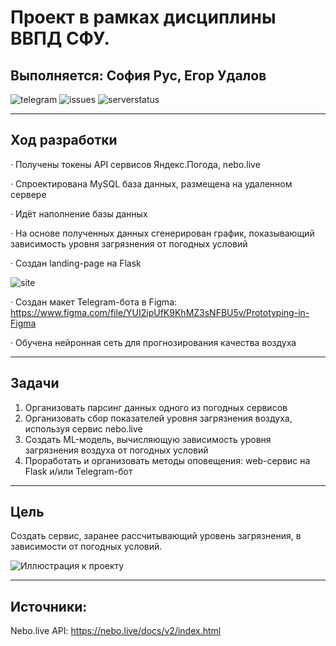 # Проект в рамках дисциплины ВВПД СФУ. 
## Выполняется: София Рус, Егор Удалов

![telegram](https://img.shields.io/badge/Telegram-arud3nko-informational?style=for-the-badge&logo=appveyor)
![issues](https://img.shields.io/github/issues/arud3nko/python-ML-airpollution?label=ISSUES&style=for-the-badge)
![serverstatus](https://img.shields.io/website?down_message=OFFLINE&label=SERVER&style=for-the-badge&up_message=Running&url=http%3A%2F%2Funiver.icu)


***

## Ход разработки
· Получены токены API сервисов Яндекс.Погода, nebo.live

· Спроектирована MySQL база данных, размещена на удаленном сервере

· Идёт наполнение базы данных 

· На основе полученных данных сгенерирован график, показывающий зависимость уровня загрязнения от погодных условий

· Создан landing-page на Flask

![site](https://i.ibb.co/71JnpkP/2022-03-29-11-11-16-PM.png)

· Создан макет Telegram-бота в Figma: https://www.figma.com/file/YUI2ipUfK9KhMZ3sNFBU5v/Prototyping-in-Figma

· Обучена нейронная сеть для прогнозирования качества воздуха

***

## Задачи
1) Организовать парсинг данных одного из погодных сервисов
2) Организовать сбор показателей уровня загрязнения воздуха, используя сервис nebo.live
3) Создать ML-модель, вычисляющую зависимость уровня загрязнения воздуха от погодных условий
4) Проработать и организовать методы оповещения: web-сервис на Flask и/или Telegram-бот

***

## Цель
Создать сервис, заранее рассчитывающий уровень загрязнения, в зависимости от погодных условий.

![Иллюстрация к проекту](https://sun9-73.userapi.com/impg/hXUcAJhPO8z6qYBaD6oV-yEZbkvdeRYAQH9epg/u6WFvY7DbzI.jpg?size=1712x1074&quality=96&sign=ea86c5df1e4429034bd6c002a806c863&type=album)


*** 
## Источники:
Nebo.live API: https://nebo.live/docs/v2/index.html
